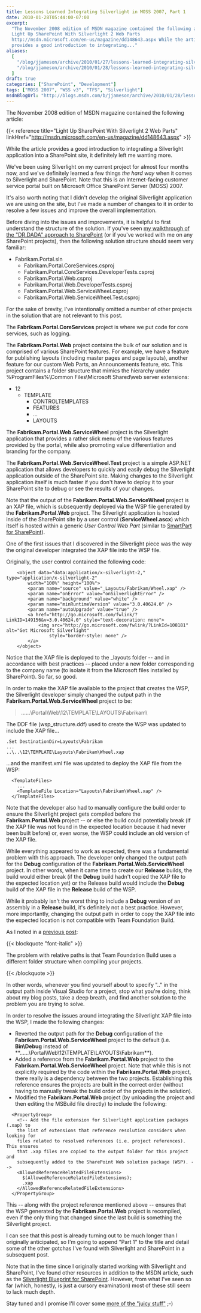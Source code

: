 ```yaml
---
title: Lessons Learned Integrating Silverlight in MOSS 2007, Part 1
date: 2010-01-28T05:44:00-07:00
excerpt:
  "The November 2008 edition of MSDN magazine contained the following article:
  Light Up SharePoint With Silverlight 2 Web Parts
  http://msdn.microsoft.com/en-us/magazine/dd148643.aspx While the article
  provides a good introduction to integrating..."
aliases:
  [
    "/blog/jjameson/archive/2010/01/27/lessons-learned-integrating-silverlight-in-moss-2007-part-1.aspx",
    "/blog/jjameson/archive/2010/01/28/lessons-learned-integrating-silverlight-in-moss-2007-part-1.aspx",
  ]
draft: true
categories: ["SharePoint", "Development"]
tags: ["MOSS 2007", "WSS v3", "TFS", "Silverlight"]
msdnBlogUrl: "http://blogs.msdn.com/b/jjameson/archive/2010/01/28/lessons-learned-integrating-silverlight-in-moss-2007-part-1.aspx"
---
```


The November 2008 edition of MSDN magazine contained the following article:

{{< reference title="Light Up SharePoint With Silverlight 2 Web Parts"
linkHref="http://msdn.microsoft.com/en-us/magazine/dd148643.aspx" >}}

While the article provides a good introduction to integrating a Silverlight
application into a SharePoint site, it definitely left me wanting more.

We've been using Silverlight on my current project for almost four months now,
and we've definitely learned a few things *the hard way* when it comes to
Silverlight and SharePoint. Note that this is an Internet-facing customer
service portal built on Microsoft Office SharePoint Server (MOSS) 2007.

It's also worth noting that I didn't develop the original Silverlight
application we are using on the site, but I've made a number of changes to it in
order to resolve a few issues and improve the overall implementation.

Before diving into the issues and improvements, it is helpful to first
understand the structure of the solution. If you've seen
[my walkthrough of the "DR.DADA" approach to SharePoint](/blog/jjameson/2009/09/28/sample-walkthrough-of-the-dr-dada-approach-to-sharepoint)
(or if you've worked with me on any SharePoint projects), then the following
solution structure should seem very familiar:

- Fabrikam.Portal.sln
  - Fabrikam.Portal.CoreServices.csproj
  - Fabrikam.Portal.CoreServices.DeveloperTests.csproj
  - Fabrikam.Portal.Web.csproj
  - Fabrikam.Portal.Web.DeveloperTests.csproj
  - Fabrikam.Portal.Web.ServiceWheel.csproj
  - Fabrikam.Portal.Web.ServiceWheel.Test.csproj

For the sake of brevity, I've intentionally omitted a number of other projects
in the solution that are not relevant to this post.

The **Fabrikam.Portal.CoreServices** project is where we put code for core
services, such as logging.

The **Fabrikam.Portal.Web** project contains the bulk of our solution and is
comprised of various SharePoint features. For example, we have a feature for
publishing layouts (including master pages and page layouts), another feature
for our custom Web Parts, an Announcements feature, etc. This project contains a
folder structure that mimics the hierarchy under %ProgramFiles%\Common
Files\Microsoft Shared\web server extensions:

- 12
  - TEMPLATE
    - CONTROLTEMPLATES
    - FEATURES
    - ...
    - LAYOUTS

The **Fabrikam.Portal.Web.ServiceWheel** project is the Silverlight application
that provides a rather slick menu of the various features provided by the
portal, while also promoting value differentiation and branding for the company.

The **Fabrikam.Portal.Web.ServiceWheel.Test** project is a simple ASP.NET
application that allows developers to quickly and easily debug the Silverlight
application outside of the SharePoint site. Making changes to the Silverlight
application itself is much faster if you don't have to deploy it to your
SharePoint site to debug or see the results of your changes.

Note that the output of the **Fabrikam.Portal.Web.ServiceWheel** project is an
XAP file, which is subsequently deployed via the WSP file generated by the
**Fabrikam.Portal.Web** project. The Silverlight application is hosted inside of
the SharePoint site by a user control (**ServiceWheel.ascx**) which itself is
hosted within a generic *User Control Web Part* (similar to
[SmartPart for SharePoint](http://www.codeplex.com/smartpart)).

One of the first issues that I discovered in the Silverlight piece was the way
the original developer integrated the XAP file into the WSP file.

Originally, the user control contained the following code:

```
    <object data="data:application/x-silverlight-2," type="application/x-silverlight-2"
        width="100%" height="100%">
        <param name="source" value="_Layouts/Fabrikam/Wheel.xap" />
        <param name="onError" value="onSilverlightError" />
        <param name="background" value="white" />
        <param name="minRuntimeVersion" value="3.0.40624.0" />
        <param name="autoUpgrade" value="true" />
        <a href="http://go.microsoft.com/fwlink/?LinkID=149156&v=3.0.40624.0" style="text-decoration: none">
            <img src="http://go.microsoft.com/fwlink/?LinkId=108181" alt="Get Microsoft Silverlight"
                style="border-style: none" />
        </a>
    </object>
```

Notice that the XAP file is deployed to the \_layouts folder -- and in
accordance with best practices -- placed under a new folder corresponding to the
company name (to isolate it from the Microsoft files installed by SharePoint).
So far, so good.

In order to make the XAP file available to the project that creates the WSP, the
Silverlight developer simply changed the output path in the
**Fabrikam.Portal.Web.ServiceWheel** project to be:

> ..\..\..\Portal\Web\12\TEMPLATE\LAYOUTS\Fabrikam\

The DDF file (wsp\_structure.ddf) used to create the WSP was updated to include
the XAP file...

```
.Set DestinationDir=Layouts\Fabrikam
...
..\..\12\TEMPLATE\Layouts\Fabrikam\Wheel.xap
```

...and the manifest.xml file was updated to deploy the XAP file from the WSP:

```
  <TemplateFiles>
    ...
    <TemplateFile Location="Layouts\Fabrikam\Wheel.xap" />
  </TemplateFiles>
```

Note that the developer also had to manually configure the build order to ensure
the Silverlight project gets compiled before the **Fabrikam.Portal.Web** project
-- or else the build could potentially break (if the XAP file was not found in
the expected location because it had never been built before) or, even worse,
the WSP could include an old version of the XAP file.

While everything appeared to work as expected, there was a fundamental problem
with this approach. The developer only changed the output path for the **Debug**
configuration of the **Fabrikam.Portal.Web.ServiceWheel** project. In other
words, when it came time to create our **Release** builds, the build would
either break (if the **Debug** build hadn't copied the XAP file to the expected
location yet) or the Release build would include the **Debug** build of the XAP
file in the **Release** build of the WSP.

While it probably isn't the worst thing to include a **Debug** version of an
assembly in a **Release** build, it's definitely not a best practice. However,
more importantly, changing the output path in order to copy the XAP file into
the expected location is not compatible with Team Foundation Build.

As I noted in a
[previous post](/blog/jjameson/2009/11/18/building-sharepoint-wsps-with-team-foundation-build):

{{< blockquote "font-italic" >}}

The problem with relative paths is that Team Foundation Build uses a different
folder structure when compiling your projects.

{{< /blockquote >}}

In other words, whenever you find yourself about to specify ".." in the output
path inside Visual Studio for a project, stop what you're doing, think about my
blog posts, take a deep breath, and find another solution to the problem you are
trying to solve.

In order to resolve the issues around integrating the Silverlight XAP file into
the WSP, I made the following changes:

- Reverted the output path for the **Debug** configuration of the
  **Fabrikam.Portal.Web.ServiceWheel** project to the default (i.e.
  **Bin\Debug** instead of
  **..\..\..\Portal\Web\12\TEMPLATE\LAYOUTS\Fabrikam\**).
- Added a reference from the **Fabrikam.Portal.Web** project to the
  **Fabrikam.Portal.Web.ServiceWheel** project. Note that while this is not
  explicitly required by the code within the **Fabrikam.Portal.Web** project,
  there really is a dependency between the two projects. Establishing this
  reference ensures the projects are built in the correct order (without having
  to manually tweak the build order of the projects in the solution).
- Modified the **Fabrikam.Portal.Web** project (by unloading the project and
  then editing the MSBuild file directly) to include the following:

```
  <PropertyGroup>
    <!-- Add the file extension for Silverlight application packages (.xap) to
    the list of extensions that reference resolution considers when looking for
    files related to resolved references (i.e. project references). This ensures
    that .xap files are copied to the output folder for this project and
    subsequently added to the SharePoint Web solution package (WSP). -->
    <AllowedReferenceRelatedFileExtensions>
      $(AllowedReferenceRelatedFileExtensions);
      .xap
    </AllowedReferenceRelatedFileExtensions>
  </PropertyGroup>
```

This -- along with the project reference mentioned above -- ensures that the WSP
generated by the **Fabrikam.Portal.Web** project is recompiled, even if the only
thing that changed since the last build is something the Silverlight project.

I can see that this post is already turning out to be much longer than I
originally anticipated, so I'm going to append "Part 1" to the title and detail
some of the other gotchas I've found with Silverlight and SharePoint in a
subsequent post.

Note that in the time since I originally started working with Silverlight and
SharePoint, I've found other resources in addition to the MSDN article, such as
the
[Silverlight Blueprint for SharePoint](http://msdn.microsoft.com/en-us/sharepoint/cc303301.aspx).
However, from what I've seen so far (which, honestly, is just a cursory
examination) most of these still seem to lack much depth.

Stay tuned and I promise I'll cover some
[more of the "juicy stuff"](/blog/jjameson/2010/01/29/lessons-learned-integrating-silverlight-in-moss-2007-part-2)
;-)
